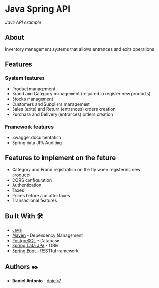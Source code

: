 # Java Spring API

_Java API example_

## About

Inventory management systems that allows entrances and exits operations

## Features

### System features

* Product management
* Brand and Category management (required to register new products)
* Stocks management
* Customers and Suppliers management
* Sales (exits) and Return (entrances) orders creation
* Purchase and Delivery (entrances) orders creation 

### Framework features

* Swagger documentation
* Spring data JPA Auditing

## Features to implement on the future

* Category and Brand registration on the fly when registering new products
* CORS configuration
* Authentication
* Taxes 
* Prices before and after taxes
* Transactional features

## Built With 🛠️

* [Java](https://www.oracle.com/java/technologies/)
* [Maven](https://maven.apache.org/) - Dependency Management
* [PostgreSQL](http://www.dropwizard.io/1.0.2/docs/) - Database
* [Spring Data JPA](https://spring.io/projects/spring-data-jpa) - ORM
* [Spring Boot](https://spring.io/projects/spring-boot) - RESTful framework

## Authors ✒️

* **Daniel Antonio** - [dnieln7](https://github.com/dnieln7)